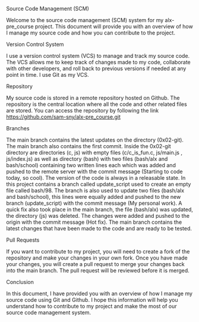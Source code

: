 Source Code Management (SCM)

Welcome to the source code management (SCM) system for my alx-pre_course project. This document will provide you with an overview of how I manage my source code and how you can contribute to the project.

Version Control System

I use a version control system (VCS) to manage and track my source code. The VCS allows me to keep track of changes made to my code, collaborate with other developers, and roll back to previous versions if needed at any point in time. I use Git as my VCS.

Repository

My source code is stored in a remote repository hosted on Github. The repository is the central location where all the code and other related files are stored. You can access the repository by following the link https://github.com/sam-sny/alx-pre_course.git

Branches

The main branch contains the latest updates on the directory (0x02-git). The main branch also contains the first commit. Inside the 0x02-git directory are directories (c, js) with empty files (c/c_is_fun.c,  js/main.js ,  js/index.js) as well as directory (bash) with two files (bash/alx and bash/school) containing two written lines each which was added and pushed to the remote server with the commit message (Starting to code today, so cool). The version of the code is always in a releasable state. In this project contains a branch called update_script used to create an empty file called bash/98. The branch is also used to update two files (bash/alx and bash/school), this lines were equally added and pushed to the new branch (update_script) with the commit message (My personal work). A quick fix also took place in the main branch, the file (bash/alx) was updated, the directory (js) was deleted. The changes were added and pushed to the origin with the commit message (Hot fix). The main branch contains the latest changes that have been made to the code and are ready to be tested.

Pull Requests

If you want to contribute to my project, you will need to create a fork of the repository and make your changes in your own fork. Once you have made your changes, you will create a pull request to merge your changes back into the main branch. The pull request will be reviewed before it is merged.

Conclusion

In this document, I have provided you with an overview of how I manage my source code using Git and Github. I hope this information will help you understand how to contribute to my project and make the most of our source code management system.
